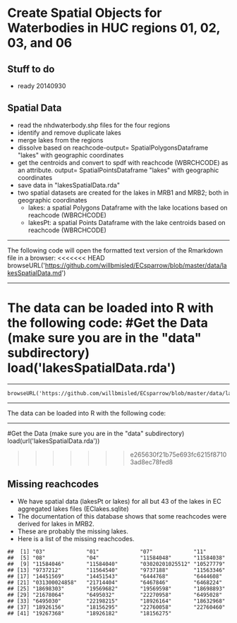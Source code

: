Create Spatial Objects for Waterbodies in HUC regions 01, 02, 03, and 06
========================================================
Stuff to do 
-------------------------
* ready 20140930

<!---
use these command instead of the knit icon if you want the data and work loaded into the R workspace
First make sure you are in the data directory: 
  setwd('data')
  library(knitr)
  knit('lakesSpatialData.rmd')
  
-->


Spatial Data
-------------------------
* read the nhdwaterbody.shp files for the four regions
* identify and remove duplicate lakes
* merge lakes from the regions
* dissolve based on reachcode-output= SpatialPolygonsDataframe "lakes" with geographic coordinates
* get the centroids and convert to spdf with reachcode (WBRCHCODE) as an attribute. output= SpatialPointsDataframe "lakes" with geographic coordinates
* save data in "lakesSpatialData.rda"
* two spatial datasets are created for the lakes in MRB1 and MRB2; both in geographic coordinates
  * lakes: a spatial Polygons Dataframe with the lake locations based on reachcode (WBRCHCODE)
  * lakesPt: a spatial Points Dataframe with the lake centroids based on reachcode (WBRCHCODE)
  


************
The following code will open the formatted text version of the Rmarkdown file in a browser:
<<<<<<< HEAD
    browseURL('https://github.com/willbmisled/ECsparrow/blob/master/data/lakesSpatialData.md')
************
The data can be loaded into R with the following code:
  #Get the Data (make sure you are in the "data" subdirectory)
    load('lakesSpatialData.rda')
=======
************
    browseURL('https://github.com/willbmisled/ECsparrow/blob/master/data/lakesSpatialData.md')
************
The data can be loaded into R with the following code:
************
  #Get the Data (make sure you are in the "data" subdirectory)
    load(url('lakesSpatialData.rda'))
>>>>>>> e265630f21b75e693fc6215f87103ad8ec78fed8



















Missing reachcodes 
-------------------------
* We have spatial data (lakesPt or lakes) for all but 43 of the lakes in EC aggregated lakes files (EClakes.sqlite)
* The documentation of this database shows that some reachcodes were derived for lakes in MRB2.  
* These are probably the missing lakes.
* Here is a list of the missing reachcodes.


```
##  [1] "03"             "01"             "07"             "11"            
##  [5] "08"             "04"             "11584048"       "11584038"      
##  [9] "11584046"       "11584040"       "03020201025512" "10527779"      
## [13] "9737212"        "11564540"       "9737188"        "11563346"      
## [17] "14451569"       "14451543"       "6444768"        "6444608"       
## [21] "031300024858"   "21714404"       "6467846"        "6468224"       
## [25] "18698303"       "19569682"       "19569598"       "18698893"      
## [29] "21678064"       "6495032"        "22270958"       "6495028"       
## [33] "6495030"        "22198215"       "18926164"       "18632968"      
## [37] "18926156"       "18156295"       "22760058"       "22760460"      
## [41] "19267368"       "18926182"       "18156275"
```

